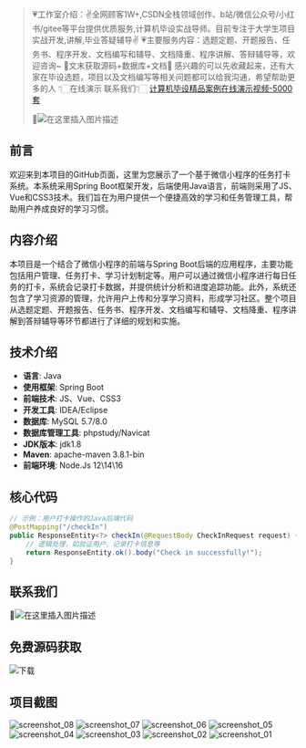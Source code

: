 > 💗工作室介绍：✌全网顾客1W+,CSDN全栈领域创作、b站/微信公众号/小红书/gitee等平台提供优质服务,计算机毕设实战导师。目前专注于大学生项目实战开发,讲解,毕业答疑辅导✌
> 💗主要服务内容：选题定题、开题报告、任务书、程序开发、文档编写和辅导、文档降重、程序讲解、答辩辅导等，欢迎咨询~
> 🌟文末获取源码+数据库+文档🌟 感兴趣的可以先收藏起来，还有大家在毕设选题，项目以及文档编写等相关问题都可以给我沟通，希望帮助更多的人
> 👇🏻在线演示 联系我们👇🏻
> [计算机毕设精品案例在线演示视频-5000套](https://www.yuque.com/yuqueyonghux32e1j/kxdc9g/ad8oz3bamkxmay0e#Cxun)
> 
> 🌟![在这里插入图片描述](https://i-blog.csdnimg.cn/direct/429f9b4d85284ef39b31d818da6e39b1.png#pic_center)

## 前言
欢迎来到本项目的GitHub页面，这里为您展示了一个基于微信小程序的任务打卡系统。本系统采用Spring Boot框架开发，后端使用Java语言，前端则采用了JS、Vue和CSS3技术。我们旨在为用户提供一个便捷高效的学习和任务管理工具，帮助用户养成良好的学习习惯。

## 内容介绍
本项目是一个结合了微信小程序的前端与Spring Boot后端的应用程序，主要功能包括用户管理、任务打卡、学习计划制定等。用户可以通过微信小程序进行每日任务的打卡，系统会记录打卡数据，并提供统计分析和进度追踪功能。此外，系统还包含了学习资源的管理，允许用户上传和分享学习资料，形成学习社区。整个项目从选题定题、开题报告、任务书、程序开发、文档编写和辅导、文档降重、程序讲解到答辩辅导等环节都进行了详细的规划和实施。

## 技术介绍
- **语言**: Java
- **使用框架**: Spring Boot
- **前端技术**: JS、Vue、CSS3
- **开发工具**: IDEA/Eclipse
- **数据库**: MySQL 5.7/8.0
- **数据库管理工具**: phpstudy/Navicat
- **JDK版本**: jdk1.8
- **Maven**: apache-maven 3.8.1-bin
- **前端环境**: Node.Js 12\14\16

## 核心代码
```java
// 示例：用户打卡操作的Java后端代码
@PostMapping("/checkIn")
public ResponseEntity<?> checkIn(@RequestBody CheckInRequest request) {
    // 逻辑处理，如验证用户、记录打卡信息等
    return ResponseEntity.ok().body("Check in successfully!");
}
```

## 联系我们
🌟![在这里插入图片描述](https://github.com/user-attachments/assets/8f1ce2ba-72f1-441f-8d65-395ddab4650d)

## 免费源码获取

![下载](https://github.com/user-attachments/assets/2d103c9e-5ccc-44a1-a6d7-23a47c088dca)

## 项目截图
![screenshot_08](https://github.com/user-attachments/assets/8fb224c7-6daa-442d-861a-a6ff9c95f89f)
![screenshot_07](https://github.com/user-attachments/assets/202f8dd9-0d23-4863-978c-d18dfb993178)
![screenshot_06](https://github.com/user-attachments/assets/679acf66-1f45-4304-88fe-f81a0c407526)
![screenshot_05](https://github.com/user-attachments/assets/2b036243-74b3-47ab-b34e-3b7a8e136103)
![screenshot_04](https://github.com/user-attachments/assets/b062b00e-2732-4c04-a843-5f650227244e)
![screenshot_03](https://github.com/user-attachments/assets/9e35f48d-3de0-4653-960a-b248d9cb2a34)
![screenshot_02](https://github.com/user-attachments/assets/8a4994af-d7e9-4333-9bf5-7f337d84b709)
![screenshot_01](https://github.com/user-attachments/assets/0443e65f-d5e4-420b-a922-b8d8ddba47d5)

